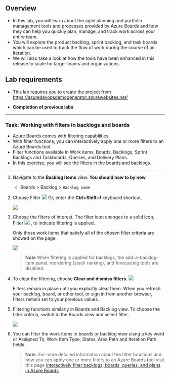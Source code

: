 ## Overview 

* In this lab, you will learn about the agile planning and portfolio management tools and processes provided by Azure Boards and how they can help you quickly plan, manage, and track work across your entire team. 
* You will explore the product backlog, sprint backlog, and task boards which can be used to track the flow of work during the course of an iteration. 
* We will also take a look at how the tools have been enhanced in this release to scale for larger teams and organizations.

Lab requirements
----------------

- This lab requires you to create the project from 
https://azuredevopsdemogenerator.azurewebsites.net/ 

* **Completion of previous labs**

---
 
### Task: Working with filters in backlogs and boards 

* Azure Boards comes with filtering capabilities. 
* With filter functions, you can interactively apply one or more filters to an Azure Boards tool.  
* Filter functions available in Work items, Boards, Backlogs, Sprint Backlogs and Taskboards, Queries, and Delivery Plans. 
* In this exercise, you will see the filters in the boards and backlogs.

---

1. Navigate to the **Backlog Items** view. 
   **You should how to by now**
   - Boards > Backlog > `Backlog name`

2. Choose Filter ![](images/filter-icon.png) Or, enter the **Ctrl+Shift+f** keyboard shortcut.
  
   ![](images/backlog_filter.png)

3. Choose the filters of interest. The filter icon changes to a solid icon, Filter ![](images/filtered.png) , to indicate filtering is applied.

   Only those work items that satisfy all of the chosen filter criteria are showed on the page.


   ![](images/backlog_filter2.png)

    > **Note** When filtering is applied for backlogs, the add-a-backlog-item panel, reordering (stack ranking), and forecasting tools are disabled.

4. To clear the filtering, choose **Clear and dismiss filters**.
   ![](images/clearfilters.png)

   Filters remain in place until you explicitly clear them. When you refresh your backlog, board, or other tool, or sign in from another browser, filters remain set to your previous values.

5. Filtering functions similarly in Boards and Backlog view. 
To choose the filter criteria, switch to the Boards view and select filter.
    
    ![](images/boards_filter.png)

6. You can filter the work items in boards or backlog view uisng a key word or Assigned To, Work Item Type, States, Area Path and Iteration Path fields.

    > **Note**: For more detailed information about the filter functions and how you can apply one or more filters to an Azure Boards tool visit this  page
    [Interactively filter backlogs, boards, queries, and plans in Azure Boards](https://learn.microsoft.com/en-us/azure/devops/boards/backlogs/filter-backlogs-boards-plans?view=azure-devops)



